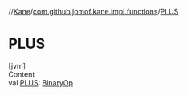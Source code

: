 //[Kane](../index.md)/[com.github.jomof.kane.impl.functions](index.md)/[PLUS](-p-l-u-s.md)



# PLUS  
[jvm]  
Content  
val [PLUS](-p-l-u-s.md): [BinaryOp](../com.github.jomof.kane.impl/-binary-op/index.md)  



